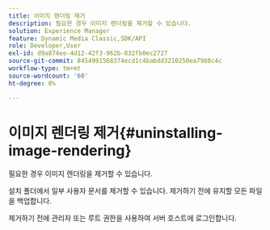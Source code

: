 ```yaml
---
title: 이미지 렌더링 제거
description: 필요한 경우 이미지 렌더링을 제거할 수 있습니다.
solution: Experience Manager
feature: Dynamic Media Classic,SDK/API
role: Developer,User
exl-id: d9a874ee-4d12-42f3-962b-832fb0ec2727
source-git-commit: 8454991568374ecd1c4babdd3210250ea7988c4c
workflow-type: tm+mt
source-wordcount: '60'
ht-degree: 0%

---
```


# 이미지 렌더링 제거{#uninstalling-image-rendering}

필요한 경우 이미지 렌더링을 제거할 수 있습니다.

설치 폴더에서 일부 사용자 문서를 제거할 수 있습니다. 제거하기 전에 유지할 모든 파일을 백업합니다.

제거하기 전에 관리자 또는 루트 권한을 사용하여 서버 호스트에 로그인합니다.
